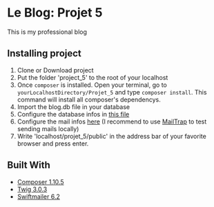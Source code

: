 # Le Blog: Projet 5

This is my professional blog

## Installing project

1. Clone or Download project
2. Put the folder 'project_5' to the root of your localhost
4. Once ```composer``` is installed. Open your terminal, go to ```yourLocalhostDirectory/Projet_5``` and type ````composer install````. 
This command will install all composer's dependencys.
5. Import the blog.db file in your database
6. Configure the database infos in [this file](config/dev.php)
7. Configure the mail infos [here](config/Mail.php) (I recommend to use [MailTrap](https://mailtrap.io/) to test sending mails locally)
8. Write 'localhost/projet_5/public' in the address bar of your favorite browser and press enter.


## Built With
* [Composer 1.10.5](https://getcomposer.org/)
* [Twig 3.0.3](https://twig.symfony.com/)
* [Swiftmailer 6.2](https://swiftmailer.symfony.com/)
